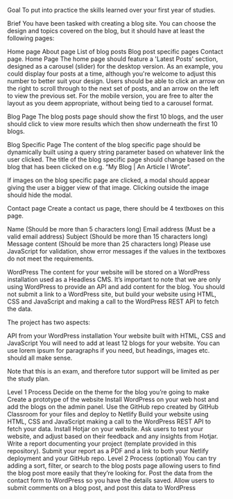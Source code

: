 Goal
To put into practice the skills learned over your first year of studies.

Brief
You have been tasked with creating a blog site. You can choose the design and topics covered on the blog, but it should have at least the following pages:

Home page
About page
List of blog posts
Blog post specific pages
Contact page.
Home Page
The home page should feature a 'Latest Posts' section, designed as a carousel (slider) for the desktop version. As an example, you could display four posts at a time, although you're welcome to adjust this number to better suit your design. Users should be able to click an arrow on the right to scroll through to the next set of posts, and an arrow on the left to view the previous set. For the mobile version, you are free to alter the layout as you deem appropriate, without being tied to a carousel format.

Blog Page
The blog posts page should show the first 10 blogs, and the user should click to view more results which then show underneath the first 10 blogs.

Blog Specific Page
The content of the blog specific page should be dynamically built using a query string parameter based on whatever link the user clicked. The title of the blog specific page should change based on the blog that has been clicked on e.g. “My Blog | An Article I Wrote”.

If images on the blog specific page are clicked, a modal should appear giving the user a bigger view of that image. Clicking outside the image should hide the modal.

Contact page
Create a contact us page, there should be 4 textboxes on this page.

Name (Should be more than 5 characters long)
Email address (Must be a valid email address)
Subject (Should be more than 15 characters long)
Message content (Should be more than 25 characters long)
Please use JavaScript for validation, show error messages if the values in the textboxes do not meet the requirements.

WordPress
The content for your website will be stored on a WordPress installation used as a Headless CMS. It’s important to note that we are only using WordPress to provide an API and add content for the blog. You should not submit a link to a WordPress site, but build your website using HTML, CSS and JavaScript and making a call to the WordPress REST API to fetch the data.

The project has two aspects:

API from your WordPress installation
Your website built with HTML, CSS and JavaScript
You will need to add at least 12 blogs for your website. You can use lorem ipsum for paragraphs if you need, but headings, images etc. should all make sense.

Note that this is an exam, and therefore tutor support will be limited as per the study plan.

Level 1 Process
Decide on the theme for the blog you’re going to make
Create a prototype of the website
Install WordPress on your web host and add the blogs on the admin panel.
Use the GitHub repo created by GitHub Classroom for your files and deploy to Netlify
Build your website using HTML, CSS and JavaScript making a call to the WordPress REST API to fetch your data.
Install Hotjar on your website.
Ask users to test your website, and adjust based on their feedback and any insights from Hotjar.
Write a report documenting your project (template provided in this repository).
Submit your report as a PDF and a link to both your Netlify deployment and your GitHub repo.
Level 2 Process (optional)
You can try adding a sort, filter, or search to the blog posts page allowing users to find the blog post more easily that they’re looking for.
Post the data from the contact form to WordPress so you have the details saved.
Allow users to submit comments on a blog post, and post this data to WordPress
